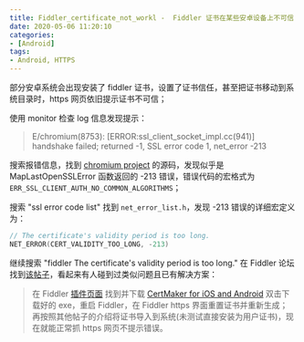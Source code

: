 ```yaml
---
title: Fiddler_certificate_not_workl -  Fiddler 证书在某些安卓设备上不可信
date: 2020-05-06 11:20:10
categories:
- [Android]
tags:
- Android, HTTPS
---
```




部分安卓系统会出现安装了 fiddler 证书，设置了证书信任，甚至把证书移动到系统目录时，https 网页依旧提示证书不可信；

使用 monitor 检查 log 信息发现提示：
> E/chromium(8753): [ERROR:ssl_client_socket_impl.cc(941)] handshake failed; returned -1, SSL error code 1, net_error -213

搜索报错信息，找到 [chromium project](https://chromium.googlesource.com/chromium/src/+/lkgr/net/socket/ssl_client_socket_impl.cc) 的源码，发现似乎是 MapLastOpenSSLError 函数返回的 -213 错误，错误代码的宏格式为 ```ERR_SSL_CLIENT_AUTH_NO_COMMON_ALGORITHMS```；

搜索 "ssl error code list" 找到 ```net_error_list.h```，发现 -213 错误的详细宏定义为：
```c
// The certificate's validity period is too long.
NET_ERROR(CERT_VALIDITY_TOO_LONG, -213)
```

继续搜索 "fiddler The certificate's validity period is too long." 在 Fiddler 论坛找到[该帖子](https://www.telerik.com/forums/shorter-validity-periods-for-certificates)，看起来有人碰到过类似问题且已有解决方案：
> 在 Fiddler [插件页面](https://www.telerik.com/fiddler/add-ons) 找到并下载
> [CertMaker for iOS and Android](https://telerik-fiddler.s3.amazonaws.com/fiddler/addons/fiddlercertmaker.exe)
> 双击下载好的 exe，重启 Fiddler，在 Fiddler https 界面重置证书并重新生成；
> 再按照其他帖子的介绍将证书导入到系统(未测试直接安装为用户证书)，现在就能正常抓 https 网页不提示错误。